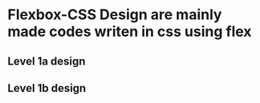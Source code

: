 # Flexbox-CSS Design are mainly made codes writen in css using flex

## Level 1a design


## Level 1b design


